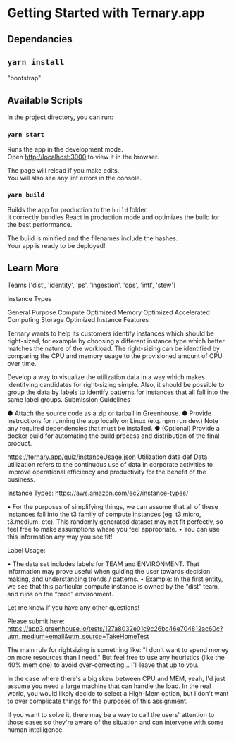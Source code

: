 # Getting Started with Ternary.app

## Dependancies

## `yarn install`
 "bootstrap"



## Available Scripts

In the project directory, you can run:

### `yarn start`

Runs the app in the development mode.\
Open [http://localhost:3000](http://localhost:3000) to view it in the browser.

The page will reload if you make edits.\
You will also see any lint errors in the console.

### `yarn build`

Builds the app for production to the `build` folder.\
It correctly bundles React in production mode and optimizes the build for the best performance.

The build is minified and the filenames include the hashes.\
Your app is ready to be deployed!



## Learn More



Teams
['dist', 'identity', 'ps', 'ingestion', 'ops', 'intl', 'stew']

Instance Types

General Purpose
Compute Optimized
Memory Optimized
Accelerated Computing
Storage Optimized
Instance Features

Ternary wants to help its customers identify instances which should be right-sized, for example by choosing a different instance type which better matches the nature of the workload. The right-sizing can be identified by comparing the CPU and memory usage to the provisioned amount of CPU over time. 

Develop a way to visualize the utilization data in a way which makes identifying candidates for right-sizing simple. Also, it should be possible to group the data by labels to identify patterns for instances that all fall into the same label groups.
Submission Guidelines

● Attach the source code as a zip or tarball in Greenhouse.
● Provide instructions for running the app locally on Linux (e.g. npm run dev.) Note any required
dependencies that must be installed.
● (Optional) Provide a docker build for automating the build process and distribution of the final
product.

https://ternary.app/quiz/instanceUsage.json
Utilization data def 
Data utilization refers to the continuous use of data in corporate activities to improve operational efficiency and productivity for the benefit of the business.

Instance Types:
https://aws.amazon.com/ec2/instance-types/

• For the purposes of simplifying things, we can assume that all of these instances fall into the t3 family of compute instances (eg. t3.micro, t3.medium. etc). This randomly generated dataset may not fit perfectly, so feel free to make assumptions where you feel appropriate.
• You can use this information any way you see fit!

Label Usage:

• The data set includes labels for TEAM and ENVIRONMENT. That information may prove useful when guiding the user towards decision making, and understanding trends / patterns.
• Example: In the first entity, we see that this particular compute instance is owned by the “dist” team, and runs on the “prod” environment.

Let me know if you have any other questions!

Please submit here:
https://app3.greenhouse.io/tests/127a8032e01c9c26bc46e704812ac60c?utm_medium=email&utm_source=TakeHomeTest

The main rule for rightsizing is something like:
 "I don't want to spend money on more resources than I need." But feel free to use any heuristics (like the 40% mem one) to avoid over-correcting... I'll leave that up to you.

In the case where there's a big skew between CPU and MEM, yeah, I'd just assume you need a large machine that can handle the load. In the real world, you would likely decide to select a High-Mem option, but I don't want to over complicate things for the purposes of this assignment.

If you want to solve it, there may be a way to call the users' attention to those cases so they're aware of the situation and can intervene with some human intelligence.
